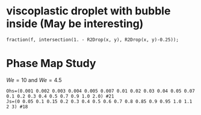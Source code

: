# viscoplastic droplet with bubble inside (May be interesting)
```
fraction(f, intersection(1. - R2Drop(x, y), R2Drop(x, y)-0.25));
```

# Phase Map Study
$We=10$ and $We=4.5$
```
Ohs=(0.001 0.002 0.003 0.004 0.005 0.007 0.01 0.02 0.03 0.04 0.05 0.07 0.1 0.2 0.3 0.4 0.5 0.7 0.9 1.0 2.0) #21
Js=(0 0.05 0.1 0.15 0.2 0.3 0.4 0.5 0.6 0.7 0.8 0.85 0.9 0.95 1.0 1.1 2 3) #18
```


